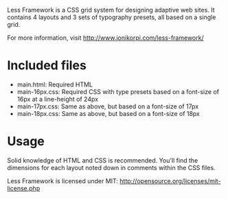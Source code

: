 Less Framework is a CSS grid system for designing adaptive web sites. It contains 4 layouts and 3 sets of typography presets, all based on a single grid.

For more information, visit <http://www.jonikorpi.com/less-framework/>

# Included files

- main.html: Required HTML
- main-16px.css: Required CSS with type presets based on a font-size of 16px at a line-height of 24px
- main-17px.css: Same as above, but based on a font-size of 17px
- main-18px.css: Same as above, but based on a font-size of 18px

# Usage

Solid knowledge of HTML and CSS is recommended. You'll find the dimensions for each layout noted down in comments within the CSS files.

Less Framework is licensed under MIT: http://opensource.org/licenses/mit-license.php
